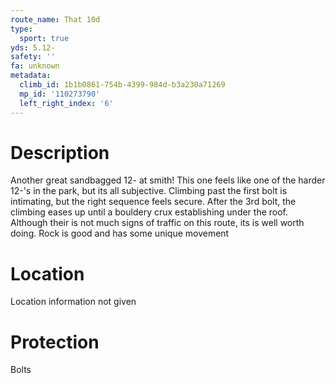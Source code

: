 ```yaml
---
route_name: That 10d
type:
  sport: true
yds: 5.12-
safety: ''
fa: unknown
metadata:
  climb_id: 1b1b0861-754b-4399-984d-b3a230a71269
  mp_id: '110273790'
  left_right_index: '6'
---
```

# Description
Another great  sandbagged 12- at smith! This one feels like one of the harder 12-'s in the park, but its all subjective. Climbing past the first bolt is intimating, but the right sequence feels secure. After the 3rd bolt, the climbing eases up until a bouldery crux establishing under the roof. Although their is not much signs of traffic on this route, its is well worth doing. Rock is good and has some unique movement

# Location
Location information not given

# Protection
Bolts
